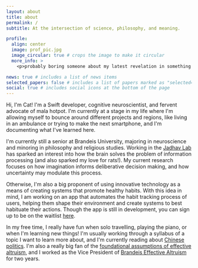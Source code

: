 ```yaml
---
layout: about
title: about
permalink: /
subtitle: At the intersection of science, philosophy, and meaning.

profile:
  align: center
  image: prof_pic.jpg
  image_circular: true # crops the image to make it circular
  more_info: >
    <p>probably boring someone about my latest revelation in something like post-ironic hashtag culture on TikTok</p>

news: true # includes a list of news items
selected_papers: false # includes a list of papers marked as "selected={true}"
social: true # includes social icons at the bottom of the page
---
```


Hi, I'm Cat! I'm a Swift developer, cognitive neuroscientist, and fervent advocate of mala hotpot. I'm currently at a stage in my life where I'm allowing myself to bounce around different projects and regions, like living in an ambulance or trying to make the next smartphone, and I'm documenting what I've learned here. 

I'm currently still a senior at Brandeis University, majoring in neuroscience and minoring in philosophy and religious studies. Working in the [Jadhav Lab](https://jadhavlab.com/) has sparked an interest into how the brain solves the problem of information processing (and also sparked my love for rats!). My current research focuses on how imagination informs deliberative decision making, and how uncertainty may modulate this process. 

Otherwise, I'm also a big proponent of using innovative technology as a means of creating systems that promote healthy habits. With this idea in mind, I am working on an app that automates the habit tracking process of users, helping them shape their environment and create systems to best habituate their actions. Though the app is still in development, you can sign up to be on the waitlist [here](https://www.rightnowtech.org/).

In my free time, I really have fun when solo travelling, playing the piano, or when I'm learning new things! I'm usually working through a syllabus of a topic I want to learn more about, and I'm currently reading about [Chinese politics](https://chatgpt.com/share/673767d6-f6a4-8006-9eba-66558aca62cd). I'm also a really big fan of the [foundational assumptions of effective altruism](https://open.substack.com/pub/astralcodexten/p/effective-altruism-as-a-tower-of?r=1unmfe&selection=b9a168e3-234f-41c9-8974-f246e9713e77&utm_campaign=post-share-selection&utm_medium=web), and I worked as the Vice President of [Brandeis Effective Altruism](https://forum.effectivealtruism.org/groups/WS7hnkF3SBHGj43Y7) for two years.